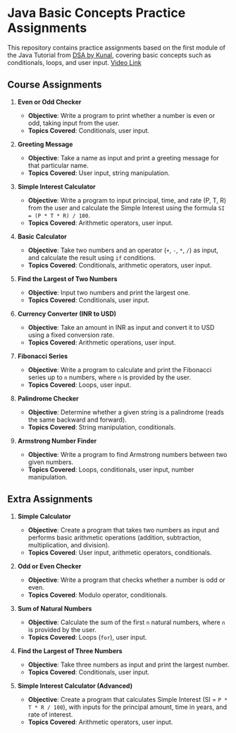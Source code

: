 # Java Basic Concepts Practice Assignments

This repository contains practice assignments based on the first module of the Java Tutorial from [DSA by Kunal](https://www.youtube.com/playlist?list=PL9gnSGHSqcnr_DxHsP7AW9ftq0AtAyYqJ), covering basic concepts such as conditionals, loops, and user input. [Video Link](https://www.youtube.com/watch?v=TAtrPoaJ7gc&list=PL9gnSGHSqcnr_DxHsP7AW9ftq0AtAyYqJ&index=8&t=3817s)

## Course Assignments

1. **Even or Odd Checker**

   - **Objective**: Write a program to print whether a number is even or odd, taking input from the user.
   - **Topics Covered**: Conditionals, user input.

2. **Greeting Message**

   - **Objective**: Take a name as input and print a greeting message for that particular name.
   - **Topics Covered**: User input, string manipulation.

3. **Simple Interest Calculator**

   - **Objective**: Write a program to input principal, time, and rate (P, T, R) from the user and calculate the Simple Interest using the formula `SI = (P * T * R) / 100`.
   - **Topics Covered**: Arithmetic operators, user input.

4. **Basic Calculator**

   - **Objective**: Take two numbers and an operator (`+`, `-`, `*`, `/`) as input, and calculate the result using `if` conditions.
   - **Topics Covered**: Conditionals, arithmetic operators, user input.

5. **Find the Largest of Two Numbers**

   - **Objective**: Input two numbers and print the largest one.
   - **Topics Covered**: Conditionals, user input.

6. **Currency Converter (INR to USD)**

   - **Objective**: Take an amount in INR as input and convert it to USD using a fixed conversion rate.
   - **Topics Covered**: Arithmetic operations, user input.

7. **Fibonacci Series**

   - **Objective**: Write a program to calculate and print the Fibonacci series up to `n` numbers, where `n` is provided by the user.
   - **Topics Covered**: Loops, user input.

8. **Palindrome Checker**

   - **Objective**: Determine whether a given string is a palindrome (reads the same backward and forward).
   - **Topics Covered**: String manipulation, conditionals.

9. **Armstrong Number Finder**
   - **Objective**: Write a program to find Armstrong numbers between two given numbers.
   - **Topics Covered**: Loops, conditionals, user input, number manipulation.

## Extra Assignments

1. **Simple Calculator**

   - **Objective**: Create a program that takes two numbers as input and performs basic arithmetic operations (addition, subtraction, multiplication, and division).
   - **Topics Covered**: User input, arithmetic operators, conditionals.

2. **Odd or Even Checker**

   - **Objective**: Write a program that checks whether a number is odd or even.
   - **Topics Covered**: Modulo operator, conditionals.

3. **Sum of Natural Numbers**

   - **Objective**: Calculate the sum of the first `n` natural numbers, where `n` is provided by the user.
   - **Topics Covered**: Loops (`for`), user input.

4. **Find the Largest of Three Numbers**

   - **Objective**: Take three numbers as input and print the largest number.
   - **Topics Covered**: Conditionals, user input.

5. **Simple Interest Calculator (Advanced)**
   - **Objective**: Create a program that calculates Simple Interest (SI = `P * T * R / 100`), with inputs for the principal amount, time in years, and rate of interest.
   - **Topics Covered**: Arithmetic operators, user input.
